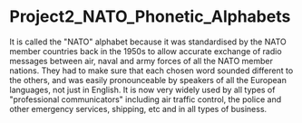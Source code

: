 # Project2_NATO_Phonetic_Alphabets
It is called the "NATO" alphabet because it was standardised by the NATO member countries back in the 1950s to allow accurate exchange of radio messages between air, naval and army forces of all the NATO member nations.
They had to make sure that each chosen word sounded different to the others, and was easily pronounceable by speakers of all the European languages, not just in English.
It is now very widely used by all types of "professional communicators" including air traffic control, the police and other emergency services, shipping, etc and in all types of business.
